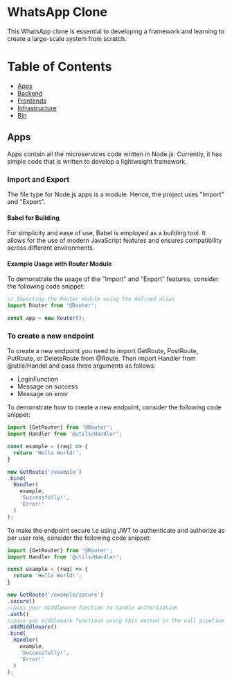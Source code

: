 # WhatsApp Clone
This WhatsApp clone is essential to developing a framework and learning to create a large-scale system from scratch.

# Table of Contents

- [Apps](#apps)
- [Backend](#backend)
- [Frontends](#frontends)
- [Infrastructure](#infrastructure)
- [Bin](#bin)

## Apps
Apps contain all the microservices code written in Node.js. Currently, it has simple code that is written to develop a lightweight framework.

### Import and Export
The file type for Node.js apps is a module. Hence, the project uses "Import" and "Export".

#### Babel for Building
For simplicity and ease of use, Babel is employed as a building tool. It allows for the use of modern JavaScript features and ensures compatibility across different environments.

#### Example Usage with Router Module
To demonstrate the usage of the "Import" and "Export" features, consider the following code snippet:

```javascript
// Importing the Router module using the defined alias
import Router from '@Router';

const app = new Router();
```
### To create a new endpoint
To create a new endpoint you need to import GetRoute, PostRoute, PutRoute, or DeleteRoute from @Route.
Then import Handler from @utils/Handel and pass three arguments as follows:
- LoginFunction
- Message on success
- Message on error

To demonstrate how to create a new endpoint, consider the following code snippet:

```javascript
import {GetRouter} from '@Router';
import Handler from '@utils/Handler';

const example = (req) => {
  return 'Hello World!';
}

new GetRoute('/example')
.bind(
  Handler(
    example,
    'Successfully!',
    'Error!'
  )
);
```

To make the endpoint secure i.e using JWT to authenticate and authorize as per user role, consider the following code snippet:
```javascript
import {GetRouter} from '@Router';
import Handler from '@utils/Handler';

const example = (req) => {
  return 'Hello World!';
}

new GetRoute('/example/secure')
.secure()
//pass your middleware function to handle authorization
.auth()
//pass you middleware functions using this method in the call pipeline
.addMiddleware()
.bind(
  Handler(
    example,
    'Successfully!',
    'Error!'
  )
);
```
